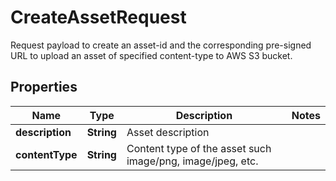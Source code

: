 

# CreateAssetRequest

Request payload to create an asset-id and the corresponding pre-signed URL to upload an asset of specified content-type to AWS S3 bucket.

## Properties

| Name | Type | Description | Notes |
|------------ | ------------- | ------------- | -------------|
|**description** | **String** | Asset description |  |
|**contentType** | **String** | Content type of the asset such image/png, image/jpeg, etc. |  |



